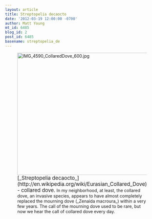```yaml
---
layout: article
title: Streptopelia decaocto
date: '2012-03-19 12:00:00 -0700'
author: Matt Young
mt_id: 6485
blog_id: 2
post_id: 6485
basename: streptopelia_de
---
```

<figure>
<img src="/PT/uploads/2012/IMG_4590_CollaredDove_600.jpg" alt="IMG_4590_CollaredDove_600.jpg" width="600" height="400" />
<figcaption markdown="span">
<big>[_Streptopelia decaocto_](http://en.wikipedia.org/wiki/Eurasian_Collared_Dove) - collared dove.</big> In my neighborhood, at least, the collared dove, an invasive species, appears to have almost completely replaced the mourning dove (_Zenaida macroura_) within a very few years. The call of the mourning dove used to be rare, but now we hear the call of collared dove every day. 

</figcaption>
</figure>
